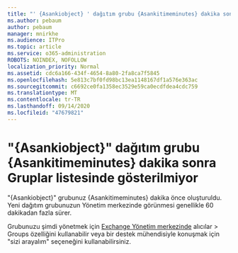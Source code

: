 ```yaml
---
title: "' {Asankiobject} ' dağıtım grubu {Asankitimeminutes} dakika sonra Gruplar listesinde gösterilmiyor"
ms.author: pebaum
author: pebaum
manager: mnirkhe
ms.audience: ITPro
ms.topic: article
ms.service: o365-administration
ROBOTS: NOINDEX, NOFOLLOW
localization_priority: Normal
ms.assetid: cdc6a166-434f-4654-8a80-2fa8ca7f5845
ms.openlocfilehash: 5e813c7bf0fd98bc13ea1148167df1a576e363ac
ms.sourcegitcommit: c6692ce0fa1358ec3529e59ca0ecdfdea4cdc759
ms.translationtype: MT
ms.contentlocale: tr-TR
ms.lasthandoff: 09/14/2020
ms.locfileid: "47679821"
---
```

# <a name="distribution-group-aimkiobject-not-showing-in-groups-list-after-aimkitimeelapsed-minutes"></a>"{Asankiobject}" dağıtım grubu {Asankitimeminutes} dakika sonra Gruplar listesinde gösterilmiyor

"{Asankiobject}" grubunuz {Asankitimeminutes} dakika önce oluşturuldu. Yeni dağıtım grubunuzun Yönetim merkezinde görünmesi genellikle 60 dakikadan fazla sürer.
  
Grubunuzu şimdi yönetmek için [Exchange Yönetim merkezinde](https://outlook.office365.com/ecp/?rfr=Admin_o365&amp;exsvurl=1&amp;mkt=en-US.aspx) alıcılar > Groups özelliğini kullanabilir veya bir destek mühendisiyle konuşmak için "sizi arayalım" seçeneğini kullanabilirsiniz. 
  